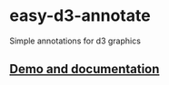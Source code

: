 # easy-d3-annotate
Simple annotations for d3 graphics

## [Demo and documentation](https://camdenblatchly.github.io/easy-d3-annotate/)
